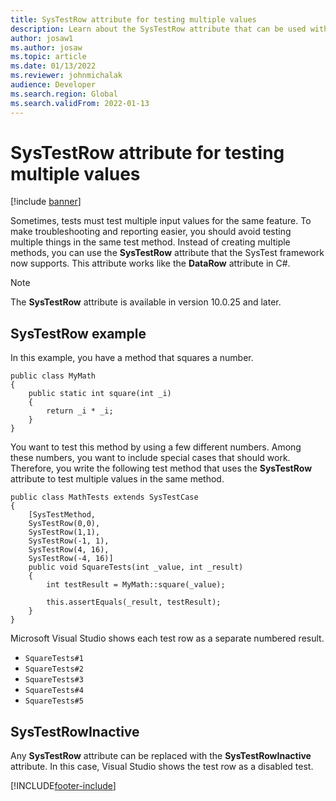 ```yaml
---
title: SysTestRow attribute for testing multiple values
description: Learn about the SysTestRow attribute that can be used with SysTest methods to test multiple values, with a SysTestRow code example.
author: josaw1
ms.author: josaw
ms.topic: article
ms.date: 01/13/2022
ms.reviewer: johnmichalak
audience: Developer
ms.search.region: Global
ms.search.validFrom: 2022-01-13
---
```


# SysTestRow attribute for testing multiple values

[!include [banner](../includes/banner.md)]


Sometimes, tests must test multiple input values for the same feature. To make troubleshooting and reporting easier, you should avoid testing multiple things in the same test method. Instead of creating multiple methods, you can use the **SysTestRow** attribute that the SysTest framework now supports. This attribute works like the **DataRow** attribute in C\#.

> [!NOTE]
> The **SysTestRow** attribute is available in version 10.0.25 and later.

## SysTestRow example

In this example, you have a method that squares a number.

```xpp
public class MyMath
{
    public static int square(int _i)
    {
        return _i * _i;
    }
}
```

You want to test this method by using a few different numbers. Among these numbers, you want to include special cases that should work. Therefore, you write the following test method that uses the **SysTestRow** attribute to test multiple values in the same method.

```xpp
public class MathTests extends SysTestCase
{
    [SysTestMethod,
    SysTestRow(0,0),
    SysTestRow(1,1),
    SysTestRow(-1, 1),
    SysTestRow(4, 16),
    SysTestRow(-4, 16)]
    public void SquareTests(int _value, int _result)
    {
        int testResult = MyMath::square(_value);

        this.assertEquals(_result, testResult);
    }
}
```

Microsoft Visual Studio shows each test row as a separate numbered result.

- `SquareTests#1`
- `SquareTests#2`
- `SquareTests#3`
- `SquareTests#4`
- `SquareTests#5`

## SysTestRowInactive

Any **SysTestRow** attribute can be replaced with the **SysTestRowInactive** attribute. In this case, Visual Studio shows the test row as a disabled test.

[!INCLUDE[footer-include](../../../includes/footer-banner.md)]
